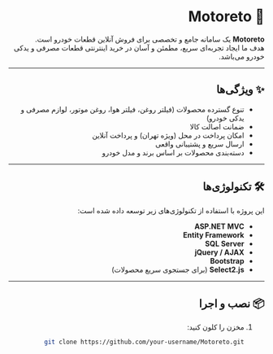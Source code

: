 <div dir="rtl" align="right">

# 🚗 Motoreto

**Motoreto** یک سامانه جامع و تخصصی برای فروش آنلاین قطعات خودرو است.  
هدف ما ایجاد تجربه‌ای سریع، مطمئن و آسان در خرید اینترنتی قطعات مصرفی و یدکی خودرو می‌باشد.

---

## ✨ ویژگی‌ها
- تنوع گسترده محصولات (فیلتر روغن، فیلتر هوا، روغن موتور، لوازم مصرفی و یدکی خودرو)
- ضمانت اصالت کالا
- امکان پرداخت در محل (ویژه تهران) و پرداخت آنلاین
- ارسال سریع و پشتیبانی واقعی
- دسته‌بندی محصولات بر اساس برند و مدل خودرو

---

## 🛠️ تکنولوژی‌ها
این پروژه با استفاده از تکنولوژی‌های زیر توسعه داده شده است:

- **ASP.NET MVC**  
- **Entity Framework**  
- **SQL Server**  
- **jQuery / AJAX**  
- **Bootstrap**  
- **Select2.js** (برای جستجوی سریع محصولات)

---

## 📦 نصب و اجرا
1. مخزن را کلون کنید:
   ```bash
   git clone https://github.com/your-username/Motoreto.git
